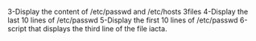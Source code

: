 3-Display the content of /etc/passwd and /etc/hosts
3files
4-Display the last 10 lines of /etc/passwd
5-Display the first 10 lines of /etc/passwd
6-script that displays the third line of the file iacta.
